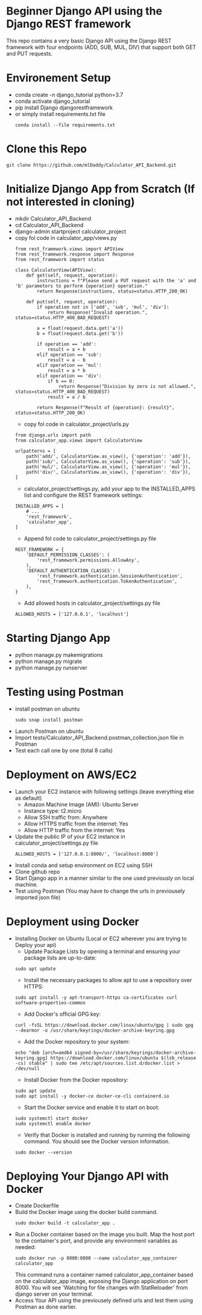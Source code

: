 # Beginner Django API using the Django REST framework
This repo contains a very basic Django API using the Django REST framework with four endpoints (ADD, SUB, MUL, DIV) that support both GET and PUT requests.

# Environement Setup
- conda create -n django_tutorial python=3.7
- conda activate django_tutorial
- pip install Django djangorestframework
- or simply install requirements.txt file
    ```
    conda install --file requirements.txt
    ```

# Clone this Repo
```
git clone https://github.com/mlDaddy/Calculator_API_Backend.git
```

# Initialize Django App from Scratch (If not interested in cloning)
- mkdir Calculator_API_Backend
- cd Calculator_API_Backend
- django-admin startproject calculator_project
- copy fol code in calculator_app/views.py
    ```
    from rest_framework.views import APIView
    from rest_framework.response import Response
    from rest_framework import status

    class CalculatorView(APIView):
        def get(self, request, operation):
            instructions = f"Please send a PUT request with the 'a' and 'b' parameters to perform {operation} operation."
            return Response(instructions, status=status.HTTP_200_OK)

        def put(self, request, operation):
            if operation not in ['add', 'sub', 'mul', 'div']:
                return Response("Invalid operation.", status=status.HTTP_400_BAD_REQUEST)

            a = float(request.data.get('a'))
            b = float(request.data.get('b'))

            if operation == 'add':
                result = a + b
            elif operation == 'sub':
                result = a - b
            elif operation == 'mul':
                result = a * b
            elif operation == 'div':
                if b == 0:
                    return Response("Division by zero is not allowed.", status=status.HTTP_400_BAD_REQUEST)
                result = a / b

            return Response(f"Result of {operation}: {result}", status=status.HTTP_200_OK)

    ```
    - copy fol code in calculator_project/urls.py
    ```
    from django.urls import path
    from calculator_app.views import CalculatorView

    urlpatterns = [
        path('add/', CalculatorView.as_view(), {'operation': 'add'}),
        path('sub/', CalculatorView.as_view(), {'operation': 'sub'}),
        path('mul/', CalculatorView.as_view(), {'operation': 'mul'}),
        path('div/', CalculatorView.as_view(), {'operation': 'div'}),
    ]
    ```
    - calculator_project/settings.py, add your app to the INSTALLED_APPS list and configure the REST framework settings:
    ```
    INSTALLED_APPS = [
        # ...
        'rest_framework',
        'calculator_app',
    ]
    ```
    - Append fol code to calculator_project/settings.py file
    ```
    REST_FRAMEWORK = {
        'DEFAULT_PERMISSION_CLASSES': (
            'rest_framework.permissions.AllowAny',
        ),
        'DEFAULT_AUTHENTICATION_CLASSES': (
            'rest_framework.authentication.SessionAuthentication',
            'rest_framework.authentication.TokenAuthentication',
        ),
    }
    ```
    - Add allowed hosts in calculator_project/settings.py file
    ```
    ALLOWED_HOSTS = ['127.0.0.1', 'localhost']
    ```

# Starting Django App
- python manage.py makemigrations
- python manage.py migrate
- python manage.py runserver

# Testing using Postman
- install postman on ubuntu
    ```
    sudo snap install postman
    ```
- Launch Postman on ubuntu
- Import tests/Calculator_API_Backend.postman_collection.json file in Postman
- Test each call one by one (total 8 calls)

# Deployment on AWS/EC2
- Launch your EC2 instance with following settings (leave everything else as default)
    - Amazon Machine Image (AMI): Ubuntu Server
    - Instance type: t2.micro
    - Allow SSH traffic from: Anywhere
    - Allow HTTPS traffic from the internet: Yes
    - Allow HTTP traffic from the internet: Yes
- Update the public IP of your EC2 instance in calculator_project/settings.py file
    ```
    ALLOWED_HOSTS = ['127.0.0.1:8000/', 'localhost:8000']
    ```
- Install conda and setup environment on EC2 using SSH
- Clone github repo
- Start Django app in a manner similar to the one used previously on local machine.
- Test using Postman (You may have to change the urls in previousely imported json file)

# Deployment using Docker
- Installing Docker on Ubuntu (Local or EC2 wherever you are trying to Deploy your api)
    - Update Package Lists by opening a terminal and ensuring your package lists are up-to-date:
    ```
    sudo apt update
    ```
    - Install the necessary packages to allow apt to use a repository over HTTPS:
    ```
    sudo apt install -y apt-transport-https ca-certificates curl software-properties-common
    ``` 
    - Add Docker's official GPG key:
    ``` 
    curl -fsSL https://download.docker.com/linux/ubuntu/gpg | sudo gpg --dearmor -o /usr/share/keyrings/docker-archive-keyring.gpg
    ``` 
    - Add the Docker repository to your system:
    ``` 
    echo "deb [arch=amd64 signed-by=/usr/share/keyrings/docker-archive-keyring.gpg] https://download.docker.com/linux/ubuntu $(lsb_release -cs) stable" | sudo tee /etc/apt/sources.list.d/docker.list > /dev/null
    ``` 
    - Install Docker from the Docker repository:
    ``` 
    sudo apt update
    sudo apt install -y docker-ce docker-ce-cli containerd.io
    ```
    - Start the Docker service and enable it to start on boot:
    ``` 
    sudo systemctl start docker
    sudo systemctl enable docker
    ``` 
    - Verify that Docker is installed and running by running the following command. You should see the Docker version information.
    ``` 
    sudo docker --version
    ```
# Deploying Your Django API with Docker
- Create Dockerfile
- Build the Docker image using the docker build command.
    ```
    sudo docker build -t calculator_app .
- Run a Docker container based on the image you built. Map the host port to the container's port, and provide any environment variables as needed:
    ```
    sudo docker run -p 8000:8000 --name calculator_app_container calculator_app
    ```
    This command runs a container named calculator_app_container based on the calculator_app image, exposing the Django application on port 8000. You will see 'Watching for file changes with StatReloader' from django server on your terminal.
- Access Your API using the previousely defined urls and test them using Postman as done earlier.